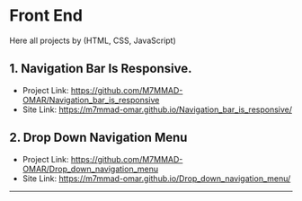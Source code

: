 # Front End
Here all projects by (HTML, CSS, JavaScript)


## 1.  Navigation Bar Is Responsive.
  * Project Link: https://github.com/M7MMAD-OMAR/Navigation_bar_is_responsive
  * Site Link: https://m7mmad-omar.github.io/Navigation_bar_is_responsive/


## 2.  Drop Down Navigation Menu
  * Project Link: https://github.com/M7MMAD-OMAR/Drop_down_navigation_menu
  * Site Link:  https://m7mmad-omar.github.io/Drop_down_navigation_menu/
<hr />
<br />

